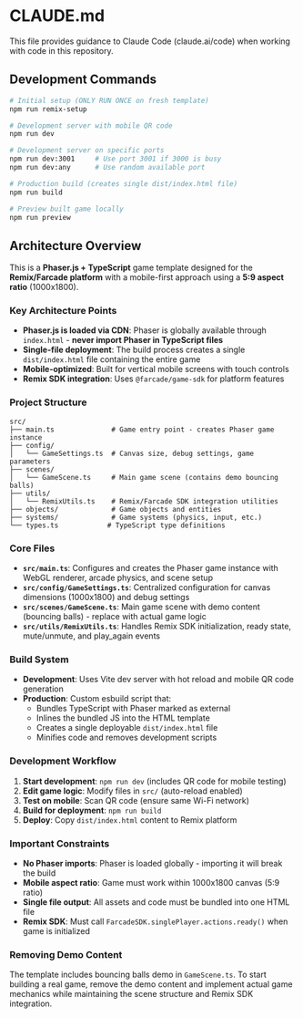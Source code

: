 # CLAUDE.md

This file provides guidance to Claude Code (claude.ai/code) when working with code in this repository.

## Development Commands

```bash
# Initial setup (ONLY RUN ONCE on fresh template)
npm run remix-setup

# Development server with mobile QR code
npm run dev

# Development server on specific ports
npm run dev:3001     # Use port 3001 if 3000 is busy
npm run dev:any      # Use random available port

# Production build (creates single dist/index.html file)
npm run build

# Preview built game locally
npm run preview
```

## Architecture Overview

This is a **Phaser.js + TypeScript** game template designed for the **Remix/Farcade platform** with a mobile-first approach using a **5:9 aspect ratio** (1000x1800).

### Key Architecture Points

- **Phaser.js is loaded via CDN**: Phaser is globally available through `index.html` - **never import Phaser in TypeScript files**
- **Single-file deployment**: The build process creates a single `dist/index.html` file containing the entire game
- **Mobile-optimized**: Built for vertical mobile screens with touch controls
- **Remix SDK integration**: Uses `@farcade/game-sdk` for platform features

### Project Structure

```
src/
├── main.ts              # Game entry point - creates Phaser game instance
├── config/
│   └── GameSettings.ts  # Canvas size, debug settings, game parameters
├── scenes/
│   └── GameScene.ts     # Main game scene (contains demo bouncing balls)
├── utils/
│   └── RemixUtils.ts    # Remix/Farcade SDK integration utilities
├── objects/             # Game objects and entities
├── systems/             # Game systems (physics, input, etc.)
└── types.ts            # TypeScript type definitions
```

### Core Files

- **`src/main.ts`**: Configures and creates the Phaser game instance with WebGL renderer, arcade physics, and scene setup
- **`src/config/GameSettings.ts`**: Centralized configuration for canvas dimensions (1000x1800) and debug settings
- **`src/scenes/GameScene.ts`**: Main game scene with demo content (bouncing balls) - replace with actual game logic
- **`src/utils/RemixUtils.ts`**: Handles Remix SDK initialization, ready state, mute/unmute, and play_again events

### Build System

- **Development**: Uses Vite dev server with hot reload and mobile QR code generation
- **Production**: Custom esbuild script that:
  - Bundles TypeScript with Phaser marked as external
  - Inlines the bundled JS into the HTML template
  - Creates a single deployable `dist/index.html` file
  - Minifies code and removes development scripts

### Development Workflow

1. **Start development**: `npm run dev` (includes QR code for mobile testing)
2. **Edit game logic**: Modify files in `src/` (auto-reload enabled)
3. **Test on mobile**: Scan QR code (ensure same Wi-Fi network)
4. **Build for deployment**: `npm run build`
5. **Deploy**: Copy `dist/index.html` content to Remix platform

### Important Constraints

- **No Phaser imports**: Phaser is loaded globally - importing it will break the build
- **Mobile aspect ratio**: Game must work within 1000x1800 canvas (5:9 ratio)
- **Single file output**: All assets and code must be bundled into one HTML file
- **Remix SDK**: Must call `FarcadeSDK.singlePlayer.actions.ready()` when game is initialized

### Removing Demo Content

The template includes bouncing balls demo in `GameScene.ts`. To start building a real game, remove the demo content and implement actual game mechanics while maintaining the scene structure and Remix SDK integration.